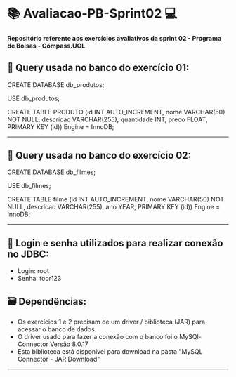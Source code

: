 # :books: Avaliacao-PB-Sprint02 :computer:
#### Repositório referente aos exercícios avaliativos da sprint 02 - Programa de Bolsas - Compass.UOL

📝 Query usada no banco do exercício 01:
--------------------------------------------------
CREATE DATABASE db_produtos;

USE db_produtos;

CREATE TABLE PRODUTO (id INT AUTO_INCREMENT, nome VARCHAR(50) NOT NULL, descricao VARCHAR(255), quantidade INT, preco FLOAT, PRIMARY KEY (id)) Engine = InnoDB;

--------------------------------------------------


📝 Query usada no banco do exercício 02:
--------------------------------------------------
CREATE DATABASE db_filmes;

USE db_filmes;

CREATE TABLE filme (id INT AUTO_INCREMENT, nome VARCHAR(50) NOT NULL, descricao VARCHAR(255), ano YEAR, PRIMARY KEY (id)) Engine = InnoDB;

--------------------------------------------------

🔐 Login e senha utilizados para realizar conexão no JDBC: 
--------------------------------------------------

- Login: root
- Senha: toor123

🗃 Dependências:
--------------------------------------------------
- Os exercícios 1 e 2 precisam de um driver / biblioteca (JAR) para acessar o banco de dados.
- O driver usado para fazer a conexão com o banco foi o MySQl-Connector Versão 8.0.17
- Esta biblioteca está disponível para download na pasta "MySQL Connector - JAR Download"
--------------------------------------------------
